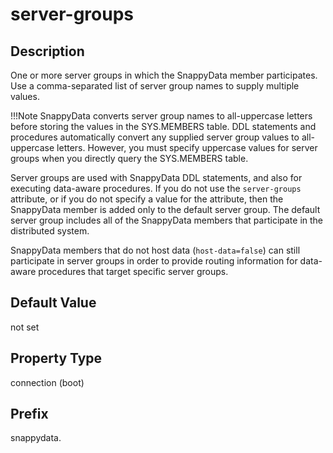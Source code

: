 # server-groups

## Description

One or more server groups in which the SnappyData member participates. Use a comma-separated list of server group names to supply multiple values. 

!!!Note 
	SnappyData converts server group names to all-uppercase letters before storing the values in the SYS.MEMBERS table. DDL statements and procedures automatically convert any supplied server group values to all-uppercase letters. However, you must specify uppercase values for server groups when you directly query the SYS.MEMBERS table.</p>

Server groups are used with SnappyData DDL statements, and also for executing data-aware procedures. If you do not use the `server-groups` attribute, or if you do not specify a value for the attribute, then the SnappyData member is added only to the default server group. The default server group includes all of the SnappyData members that participate in the distributed system.

SnappyData members that do not host data (`host-data=false`) can still participate in server groups in order to provide routing information for data-aware procedures that target specific server groups.

## Default Value

not set

## Property Type

connection (boot)

## Prefix

snappydata.
